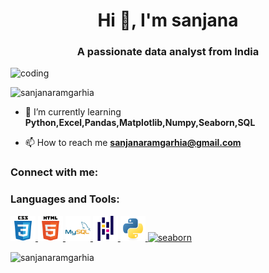 <h1 align="center">Hi 👋, I'm sanjana</h1>
<h3 align="center">A passionate data analyst from India</h3>

<img aign="right" alt="coding" width="400" src="![image](https://github.com/user-attachments/assets/ef2e9b35-980d-4cdd-a31b-165cfbd19eca)
">

<p align="left"> <img src="https://komarev.com/ghpvc/?username=sanjanaramgarhia&label=Profile%20views&color=0e75b6&style=flat" alt="sanjanaramgarhia" /> </p>

- 🌱 I’m currently learning **Python,Excel,Pandas,Matplotlib,Numpy,Seaborn,SQL**

- 📫 How to reach me **sanjanaramgarhia@gmail.com**

<h3 align="left">Connect with me:</h3>
<p align="left">
</p>

<h3 align="left">Languages and Tools:</h3>
<p align="left"> <a href="https://www.w3schools.com/css/" target="_blank" rel="noreferrer"> <img src="https://raw.githubusercontent.com/devicons/devicon/master/icons/css3/css3-original-wordmark.svg" alt="css3" width="40" height="40"/> </a> <a href="https://www.w3.org/html/" target="_blank" rel="noreferrer"> <img src="https://raw.githubusercontent.com/devicons/devicon/master/icons/html5/html5-original-wordmark.svg" alt="html5" width="40" height="40"/> </a> <a href="https://www.mysql.com/" target="_blank" rel="noreferrer"> <img src="https://raw.githubusercontent.com/devicons/devicon/master/icons/mysql/mysql-original-wordmark.svg" alt="mysql" width="40" height="40"/> </a> <a href="https://pandas.pydata.org/" target="_blank" rel="noreferrer"> <img src="https://raw.githubusercontent.com/devicons/devicon/2ae2a900d2f041da66e950e4d48052658d850630/icons/pandas/pandas-original.svg" alt="pandas" width="40" height="40"/> </a> <a href="https://www.python.org" target="_blank" rel="noreferrer"> <img src="https://raw.githubusercontent.com/devicons/devicon/master/icons/python/python-original.svg" alt="python" width="40" height="40"/> </a> <a href="https://seaborn.pydata.org/" target="_blank" rel="noreferrer"> <img src="https://seaborn.pydata.org/_images/logo-mark-lightbg.svg" alt="seaborn" width="40" height="40"/> </a> </p>

<p><img align="center" src="https://github-readme-stats.vercel.app/api/top-langs?username=sanjanaramgarhia&show_icons=true&locale=en&layout=compact" alt="sanjanaramgarhia" /></p>
